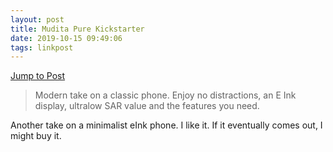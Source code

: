 ```yaml
---
layout: post
title: Mudita Pure Kickstarter
date: 2019-10-15 09:49:06
tags: linkpost
---
```

[Jump to Post](https://www.kickstarter.com/projects/mudita/mudita-pure-your-minimalist-phone)

> Modern take on a classic phone. Enjoy no distractions, an E Ink display, ultralow SAR value and the features you need.

Another take on a minimalist eInk phone. I like it. If it eventually comes out, I might buy it. 